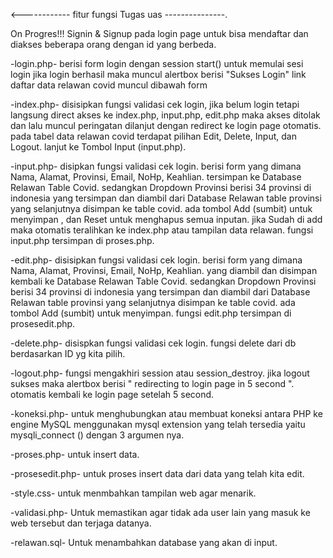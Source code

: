 <------------ fitur fungsi Tugas uas ---------------.

On Progres!!! Signin & Signup pada login page untuk bisa mendaftar dan diakses beberapa orang dengan id yang berbeda.

-login.php- 
berisi form login dengan session start() untuk memulai sesi login 
jika login berhasil maka muncul alertbox berisi "Sukses Login" 
link daftar data relawan covid muncul dibawah form

-index.php- 
disisipkan fungsi validasi cek login, jika belum login tetapi langsung direct akses ke index.php, input.php, edit.php maka akses ditolak dan lalu muncul peringatan dilanjut dengan redirect ke login page otomatis.
pada tabel data relawan covid terdapat pilihan Edit, Delete, Input, dan Logout. 
lanjut ke Tombol Input (input.php).

-input.php- 
disipkan fungsi validasi cek login. 
berisi form yang dimana Nama, Alamat, Provinsi, Email, NoHp, Keahlian. tersimpan ke Database Relawan Table Covid. 
sedangkan Dropdown Provinsi berisi 34 provinsi di indonesia yang tersimpan dan diambil dari Database Relawan table provinsi yang selanjutnya disimpan ke table covid. 
ada tombol Add (sumbit) untuk menyimpan , dan Reset untuk menghapus semua inputan.
jika Sudah di add maka otomatis teralihkan ke index.php atau tampilan data relawan. 
fungsi input.php tersimpan di proses.php.

-edit.php- 
disisipkan fungsi validasi cek login.
berisi form yang dimana Nama, Alamat, Provinsi, Email, NoHp, Keahlian. yang diambil dan disimpan kembali ke Database Relawan Table Covid.
sedangkan Dropdown Provinsi berisi 34 provinsi di indonesia yang tersimpan dan diambil dari Database Relawan table provinsi yang selanjutnya disimpan ke table covid. 
ada tombol Add (sumbit) untuk menyimpan. 
fungsi edit.php tersimpan di prosesedit.php.

-delete.php- 
disispkan fungsi validasi cek login.
fungsi delete dari db berdasarkan ID yg kita pilih.

-logout.php- 
fungsi mengakhiri session atau session_destroy.
jika logout sukses maka alertbox berisi " redirecting to login page in 5 second ".
otomatis kembali ke login page setelah 5 second.

-koneksi.php- 
untuk menghubungkan atau membuat koneksi antara PHP ke engine MySQL menggunakan mysql extension yang telah tersedia yaitu mysqli_connect () dengan 3 argumen nya.

-proses.php- 
untuk insert data.

-prosesedit.php- 
untuk proses insert data dari data yang telah kita edit.

-style.css- 
untuk menmbahkan tampilan web agar menarik.

-validasi.php- 
Untuk memastikan agar tidak ada user lain yang masuk ke web tersebut dan terjaga datanya.

-relawan.sql- 
Untuk menambahkan database yang akan di input.
